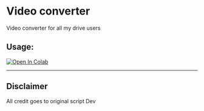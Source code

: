 # Video converter
Video converter for all my drive users

## Usage:

<a href="https://colab.research.google.com/github/Kavindu-Dilhara/Jupyter-notebook/blob/main/Video%20converter/Convert_OR_Compress_Videos.ipynb" target="_blank"><img src="https://colab.research.google.com/assets/colab-badge.svg" alt="Open In Colab"/></a>
<hr>

## Disclaimer

All credit goes to original script Dev

